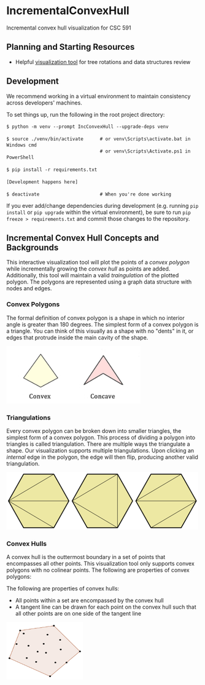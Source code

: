# IncrementalConvexHull
Incremental convex hull visualization for CSC 591

## Planning and Starting Resources
- Helpful [visualization tool](https://www.cs.usfca.edu/~galles/visualization/Algorithms.html) for tree rotations and data structures review

## Development

We recommend working in a virtual environment to maintain consistency across developers' machines.

To set things up, run the following in the root project directory:

```
$ python -m venv --prompt IncConvexHull --upgrade-deps venv

$ source ./venv/bin/activate      # or venv\Scripts\activate.bat in Windows cmd
                                  # or venv\Scripts\Activate.ps1 in PowerShell

$ pip install -r requirements.txt

[Development happens here]

$ deactivate                      # When you're done working
```

If you ever add/change dependencies during development (e.g. running `pip install` or `pip upgrade` within the virtual environment), be sure to run `pip freeze > requirements.txt` and commit those changes to the repository.

## Incremental Convex Hull Concepts and Backgrounds
This interactive visualization tool will plot the points of a _convex polygon_ while incrementally growing the _convex hull_ as points are added. Additionally, this tool will maintain a valid _traingulation_ of the plotted polygon. The polygons are represented using a graph data structure with nodes and edges.


### Convex Polygons
The formal definition of convex polygon is a shape in which no interior angle is greater than 180 degrees. The simplest form of a convex polygon is a triangle. You can think of this visually as a shape with no "dents" in it, or edges that protrude inside the main cavity of the shape.

<img src="https://github.com/HactarCE/IncrementalConvexHull/blob/main/docs/img/convex-concave-polygons.jpg" width="350" height=150>

### Triangulations
Every convex polygon can be broken down into smaller triangles, the simplest form of a convex polygon. This process of dividing a polygon into triangles is called triangulation. There are multiple ways the triangulate a shape. Our visualization supports multiple triangulations. Upon clicking an _internal_ edge in the polygon, the edge will then flip, producing another valid triangulation.

<img src="https://github.com/HactarCE/IncrementalConvexHull/blob/main/docs/img/triangulation.png" width="500" height=150>

### Convex Hulls
A convex hull is the outtermost boundary in a set of points that encompasses all other points. This visualization tool only supports convex polygons with no colinear points. The following are properties of convex polygons: 

The following are properties of convex hulls:
- All points within a set are encompassed by the convex hull
- A tangent line can be drawn for each point on the convex hull such that all other points are on one side of the tangent line


<img src="https://github.com/HactarCE/IncrementalConvexHull/blob/main/docs/img/convex_hull.png" width="200" height=150>


